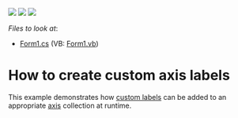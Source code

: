 <!-- default badges list -->
![](https://img.shields.io/endpoint?url=https://codecentral.devexpress.com/api/v1/VersionRange/128574118/17.2.3%2B)
[![](https://img.shields.io/badge/Open_in_DevExpress_Support_Center-FF7200?style=flat-square&logo=DevExpress&logoColor=white)](https://supportcenter.devexpress.com/ticket/details/E1359)
[![](https://img.shields.io/badge/📖_How_to_use_DevExpress_Examples-e9f6fc?style=flat-square)](https://docs.devexpress.com/GeneralInformation/403183)
<!-- default badges end -->
<!-- default file list -->
*Files to look at*:

* [Form1.cs](./CS/CustomAxisLabels/Form1.cs) (VB: [Form1.vb](./VB/CustomAxisLabels/Form1.vb))
<!-- default file list end -->
# How to create custom axis labels

This example demonstrates how [custom labels](https://docs.devexpress.com/WindowsForms/5804/controls-and-libraries/chart-control/axes/axis-labels#custom-axis-labels) can be added to an appropriate [axis](https://docs.devexpress.com/WindowsForms/5779/controls-and-libraries/chart-control/diagram/axes) collection at runtime.
